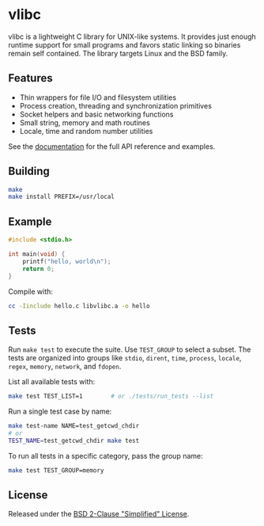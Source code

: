 # vlibc

vlibc is a lightweight C library for UNIX-like systems. It provides just enough runtime support for small
programs and favors static linking so binaries remain self contained. The library targets Linux and the BSD
family.

## Features

- Thin wrappers for file I/O and filesystem utilities
- Process creation, threading and synchronization primitives
- Socket helpers and basic networking functions
- Small string, memory and math routines
- Locale, time and random number utilities

See the [documentation](docs/index.md) for the full API reference and examples.

## Building

```sh
make
make install PREFIX=/usr/local
```

## Example

```c
#include <stdio.h>

int main(void) {
    printf("hello, world\n");
    return 0;
}
```

Compile with:

```sh
cc -Iinclude hello.c libvlibc.a -o hello
```

## Tests

Run `make test` to execute the suite. Use `TEST_GROUP` to select a subset. The
tests are organized into groups like `stdio`, `dirent`, `time`, `process`,
`locale`, `regex`, `memory`, `network`, and `fdopen`.

List all available tests with:

```sh
make test TEST_LIST=1        # or ./tests/run_tests --list
```

Run a single test case by name:

```sh
make test-name NAME=test_getcwd_chdir
# or
TEST_NAME=test_getcwd_chdir make test
```

To run all tests in a specific category, pass the group name:

```sh
make test TEST_GROUP=memory
```

## License

Released under the [BSD 2-Clause "Simplified" License](LICENSE).
